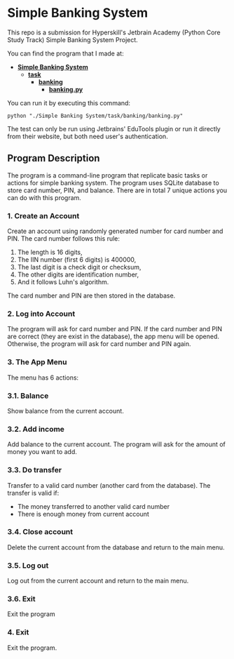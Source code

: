 # Simple Banking System

This repo is a submission for Hyperskill's Jetbrain Academy (Python Core Study Track) Simple Banking System Project.

You can find the  program that I made at:
- [**Simple Banking System**](<Simple Banking System>)
    - [**task**](<Simple Banking System/task>)
      -  [**banking**](<Simple Banking System/task/banking>)
         -  [**banking.py**](<Simple Banking System/task/banking/banking.py>)

You can run it by executing this command:

    python "./Simple Banking System/task/banking/banking.py" 

The test can only be run using Jetbrains' EduTools plugin or run it directly from their website, but both need user's authentication.

## Program Description

The program is a command-line program that replicate basic tasks or actions for simple banking system. The program uses SQLite database to store card number, PIN, and balance. There are in total 7 unique actions you can do with this program.

### 1. Create an Account
Create an account using randomly generated number for card number and PIN. The card number follows this rule:

1. The length is 16 digits,
2. The IIN number (first 6 digits) is 400000,
3. The last digit is a check digit or checksum,
4. The other digits are identification number,
5. And it follows Luhn's algorithm.
   
The card number and PIN are then stored in the database.
   
### 2. Log into Account
The program will ask for card number and PIN. If the card number and PIN are correct (they are exist in the database), the app menu will be opened. Otherwise, the program will ask for card number and PIN again.

### 3. The App Menu
The menu has 6 actions:
### 3.1. Balance
Show balance from the current account.
### 3.2. Add income
Add balance to the current account. The program will ask for the amount of money you want to add.
### 3.3. Do transfer
Transfer to a valid card number (another card from the database). The transfer is valid if:
- The money transferred to another valid card number
- There is enough money from current account
### 3.4. Close account
Delete the current account from the database and return to the main menu.
### 3.5. Log out
Log out from the current account and return to the main menu.
### 3.6. Exit
Exit the program



### 4. Exit
Exit the program.
